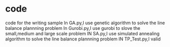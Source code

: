 # code
code for the writing sample
In GA.py,I use genetic algorithm to solve the line balance plannning problem
In Gurobi.py,I use gurobi to slove the small,medium and large scale problem
IN SA.py,I use simulated annealing algorithm to solve the line balance plannning problem
IN TP_Test.py,I valid

